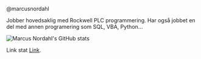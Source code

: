 @marcusnordahl

Jobber hovedsaklig med Rockwell PLC programmering.
Har også jobbet en del med annen programering som SQL, VBA, Python...

![Marcus Nordahl's GitHub stats](https://github-readme-stats.vercel.app/api?username=marcusnordahl&show_icons=true&theme=transparent)

Link stat [Link]([https://pages.github.com/](https://github.com/anuraghazra/github-readme-stats)).


<!-- Henter ut hvilke program man har jobbet med, men funker ikke hos meg. Sikkert noe fiel.  -->
<!-- [![Top Langs](https://github-readme-stats.vercel.app/api/top-langs/?username=marcusnordahl)](https://github.com/anuraghazra/github-readme-stats) -->
